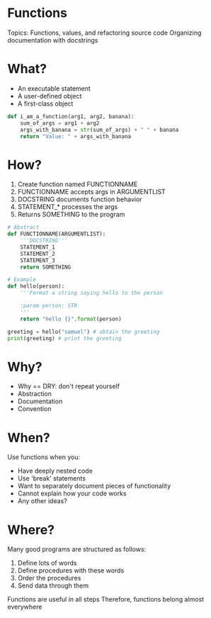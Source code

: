 # Functions

Topics: 
Functions, values, and refactoring source code 
Organizing documentation with docstrings


# What?

* An executable statement
* A user-defined object
* A first-class object

```python
def i_am_a_function(arg1, arg2, banana):
    sum_of_args = arg1 + arg2
    args_with_banana = str(sum_of_args) + " " + banana
    return "Value: " + args_with_banana
```


# How?

1. Create function named FUNCTIONNAME
1. FUNCTIONNAME accepts args in ARGUMENTLIST
1. DOCSTRING documents function behavior
1. STATEMENT_* processes the args
1. Returns SOMETHING to the program

```python
# Abstract
def FUNCTIONNAME(ARGUMENTLIST):
    '''DOCSTRING'''
    STATEMENT_1
    STATEMENT_2
    STATEMENT_3
    return SOMETHING

# Example
def hello(person):
    '''Format a string saying hello to the person

    :param person: STR
    '''
    return "hello {}".format(person)

greeting = hello("samuel") # obtain the greeting
print(greeting) # print the greeting
```


# Why?

* Why == DRY: don't repeat yourself
* Abstraction
* Documentation
* Convention


# When?

Use functions when you:

* Have deeply nested code
* Use 'break' statements
* Want to separately document pieces of functionality
* Cannot explain how your code works
* Any other ideas?


# Where?

Many good programs are structured as follows:

1. Define lots of words
1. Define procedures with these words
1. Order the procedures
1. Send data through them

Functions are useful in all steps 
Therefore, functions belong almost everywhere

